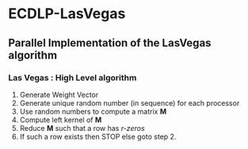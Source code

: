 # ECDLP-LasVegas
## Parallel Implementation of the LasVegas algorithm

### Las Vegas : High Level algorithm
1. Generate Weight Vector
2. Generate unique random number (in sequence) for each processor
3. Use random numbers to compute a matrix **M**
4. Compute left kernel of **M**
5. Reduce **M** such that a row has *r-zeros*
6. If such a row exists then STOP else goto step 2.